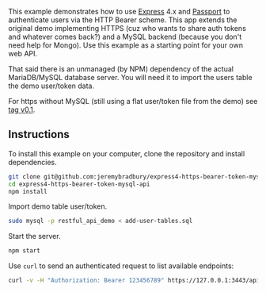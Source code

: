 This example demonstrates how to use [Express](http://expressjs.com/) 4.x and
[Passport](http://passportjs.org/) to authenticate users via the HTTP Bearer
scheme. This app extends the original demo implementing HTTPS (cuz who wants to share auth tokens and whatever comes back?) and a MySQL backend (because you don't need help for Mongo). Use this example as a starting point for your own web API.

That said there is an unmanaged (by NPM) dependency of the actual MariaDB/MySQL database server. You will need it to import the users table the demo user/token data.

For https without MySQL (still using a flat user/token file from the demo) see [tag v0.1](tag/v0.1).

## Instructions

To install this example on your computer, clone the repository and install
dependencies.

```bash
git clone git@github.com:jeremybradbury/express4-https-bearer-token-mysql-api.git
cd express4-https-bearer-token-mysql-api
npm install
```

Import demo table user/token.
```bash
sudo mysql -p restful_api_demo < add-user-tables.sql
```

Start the server.

```bash
npm start
```

Use `curl` to send an authenticated request to list available endpoints:

```bash
curl -v -H "Authorization: Bearer 123456789" https://127.0.0.1:3443/api
```